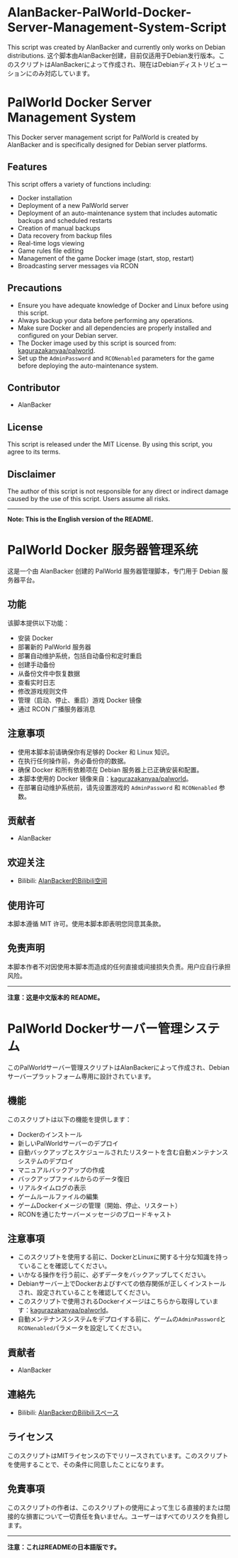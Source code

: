# AlanBacker-PalWorld-Docker-Server-Management-System-Script
This script was created by AlanBacker and currently only works on Debian distributions. 这个脚本由AlanBacker创建，目前仅适用于Debian发行版本。このスクリプトはAlanBackerによって作成され、現在はDebianディストリビューションにのみ対応しています。

# PalWorld Docker Server Management System

This Docker server management script for PalWorld is created by AlanBacker and is specifically designed for Debian server platforms.

## Features

This script offers a variety of functions including:

- Docker installation
- Deployment of a new PalWorld server
- Deployment of an auto-maintenance system that includes automatic backups and scheduled restarts
- Creation of manual backups
- Data recovery from backup files
- Real-time logs viewing
- Game rules file editing
- Management of the game Docker image (start, stop, restart)
- Broadcasting server messages via RCON

## Precautions

- Ensure you have adequate knowledge of Docker and Linux before using this script.
- Always backup your data before performing any operations.
- Make sure Docker and all dependencies are properly installed and configured on your Debian server.
- The Docker image used by this script is sourced from: [kagurazakanyaa/palworld](https://hub.docker.com/r/kagurazakanyaa/palworld).
- Set up the `AdminPassword` and `RCONenabled` parameters for the game before deploying the auto-maintenance system.

## Contributor

- AlanBacker


## License

This script is released under the MIT License. By using this script, you agree to its terms.

## Disclaimer

The author of this script is not responsible for any direct or indirect damage caused by the use of this script. Users assume all risks.

---

**Note: This is the English version of the README.**


# PalWorld Docker 服务器管理系统

这是一个由 AlanBacker 创建的 PalWorld 服务器管理脚本，专门用于 Debian 服务器平台。

## 功能

该脚本提供以下功能：

- 安装 Docker
- 部署新的 PalWorld 服务器
- 部署自动维护系统，包括自动备份和定时重启
- 创建手动备份
- 从备份文件中恢复数据
- 查看实时日志
- 修改游戏规则文件
- 管理（启动、停止、重启）游戏 Docker 镜像
- 通过 RCON 广播服务器消息

## 注意事项

- 使用本脚本前请确保你有足够的 Docker 和 Linux 知识。
- 在执行任何操作前，务必备份你的数据。
- 确保 Docker 和所有依赖项在 Debian 服务器上已正确安装和配置。
- 本脚本使用的 Docker 镜像来自：[kagurazakanyaa/palworld](https://hub.docker.com/r/kagurazakanyaa/palworld)。
- 在部署自动维护系统前，请先设置游戏的 `AdminPassword` 和 `RCONenabled` 参数。

## 贡献者

- AlanBacker

## 欢迎关注

- Bilibili: [AlanBacker的Bilibili空间](https://space.bilibili.com/702922307)

## 使用许可

本脚本遵循 MIT 许可。使用本脚本即表明您同意其条款。

## 免责声明

本脚本作者不对因使用本脚本而造成的任何直接或间接损失负责。用户应自行承担风险。

---

**注意：这是中文版本的 README。**

# PalWorld Dockerサーバー管理システム

このPalWorldサーバー管理スクリプトはAlanBackerによって作成され、Debianサーバープラットフォーム専用に設計されています。

## 機能

このスクリプトは以下の機能を提供します：

- Dockerのインストール
- 新しいPalWorldサーバーのデプロイ
- 自動バックアップとスケジュールされたリスタートを含む自動メンテナンスシステムのデプロイ
- マニュアルバックアップの作成
- バックアップファイルからのデータ復旧
- リアルタイムログの表示
- ゲームルールファイルの編集
- ゲームDockerイメージの管理（開始、停止、リスタート）
- RCONを通じたサーバーメッセージのブロードキャスト

## 注意事項

- このスクリプトを使用する前に、DockerとLinuxに関する十分な知識を持っていることを確認してください。
- いかなる操作を行う前に、必ずデータをバックアップしてください。
- Debianサーバー上でDockerおよびすべての依存関係が正しくインストールされ、設定されていることを確認してください。
- このスクリプトで使用されるDockerイメージはこちらから取得しています：[kagurazakanyaa/palworld](https://hub.docker.com/r/kagurazakanyaa/palworld)。
- 自動メンテナンスシステムをデプロイする前に、ゲームの`AdminPassword`と`RCONenabled`パラメータを設定してください。

## 貢献者

- AlanBacker

## 連絡先

- Bilibili: [AlanBackerのBilibiliスペース](https://space.bilibili.com/702922307)

## ライセンス

このスクリプトはMITライセンスの下でリリースされています。このスクリプトを使用することで、その条件に同意したことになります。

## 免責事項

このスクリプトの作者は、このスクリプトの使用によって生じる直接的または間接的な損害について一切責任を負いません。ユーザーはすべてのリスクを負担します。

---

**注意：これはREADMEの日本語版です。**
